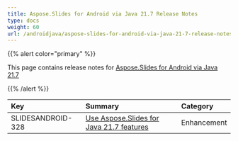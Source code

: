 ```yaml
---
title: Aspose.Slides for Android via Java 21.7 Release Notes
type: docs
weight: 60
url: /androidjava/aspose-slides-for-android-via-java-21-7-release-notes/
---
```


{{% alert color="primary" %}} 

This page contains release notes for [Aspose.Slides for Android via Java 21.7](https://releases.aspose.com/java/repo/com/aspose/aspose-slides/21.7/)

{{% /alert %}} 

|**Key**|**Summary**|**Category**|
| :- | :- | :- |
|SLIDESANDROID-328|[Use Aspose.Slides for Java 21.7 features](/slides/androidjava/aspose-slides-for-java-21-7-release-notes/)|Enhancement|



